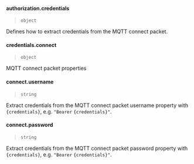 #### authorization.credentials

> `object`

Defines how to extract credentials from the MQTT connect packet.

#### credentials.connect

> `object`

MQTT connect packet properties

#### connect.username

> `string`

Extract credentials from the MQTT connect packet username property with `{credentials}`, e.g. `"Bearer` `{credentials}"`.

#### connect.password

> `string`

Extract credentials from the MQTT connect packet password property with `{credentials}`, e.g. `"Bearer` `{credentials}"`.
